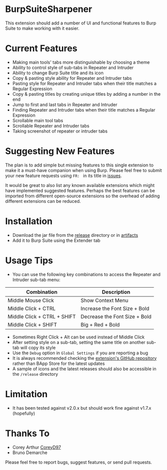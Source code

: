 # BurpSuiteSharpener
This extension should add a number of UI and functional features to Burp Suite to make working with it easier. 

# Current Features
* Making main tools' tabs more distinguishable by choosing a theme
* Ability to control style of sub-tabs in Repeater and Intruder
* Ability to change Burp Suite title and its icon
* Copy & pasting style ability for Repeater and Intruder tabs
* Pasting style for Repeater and Intruder tabs when their title matches a Regular Expression
* Copy & pasting titles by creating unique titles by adding a number in the end
* Jump to first and last tabs in Repeater and Intruder
* Finding Repeater and Intruder tabs when their title matches a Regular Expression
* Scrollable main tool tabs
* Scrollable Repeater and Intruder tabs
* Taking screenshot of repeater or intruder tabs

# Suggesting New Features
The plan is to add simple but missing features to this single extension to make it a must-have companion when using Burp.
Please feel free to submit your new feature requests using `FR: ` in its title in [issues](https://github.com/mdsecresearch/BurpSuiteSharpener/issues).

It would be great to also list any known available extensions which might have implemented suggested features. 
Perhaps the best features can be imported from different open-source extensions so the overhead of adding different extensions can be reduced.

# Installation
* Download the jar file from the [release](https://github.com/mdsecresearch/BurpSuiteSharpener/tree/main/release) directory or in [artifacts](https://github.com/mdsecresearch/BurpSuiteSharpener/actions)
* Add it to Burp Suite using the Extender tab
  
# Usage Tips
* You can use the following key combinations to access the Repeater and Intruder sub-tab menu:

| Combination | Description |	
| --- | --- |	
|Middle Mouse Click|		Show Context Menu|	
|Middle Click + CTRL|	Increase the Font Size + Bold|	
|Middle Click + CTRL + SHIFT|	Decrease the Font Size + Bold|	
|Middle Click + SHIFT|	Big + Red + Bold|

* Sometimes Right Click + Alt can be used instead of Middle Click
* After setting style on a sub-tab, setting the same title on another sub-tab will copy its style
* Use the `Debug` option in `Global Settings` if you are reporting a bug
* It is always recommended checking the [extension's GitHub repository](https://github.com/mdsecresearch/BurpSuiteSharpener) rather than BApp Store for the latest updates
* A sample of icons and the latest releases should also be accessible in the `/release` directory

# Limitation
* It has been tested against v2.0.x but should work fine against v1.7.x (hopefully)

# Thanks To
* Corey Arthur [CoreyD97](https://twitter.com/CoreyD97)
* Bruno Demarche

Please feel free to report bugs, suggest features, or send pull requests.
